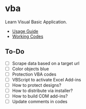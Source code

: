 # vba
Learn Visual Basic Application.

* [Usage Guide](https://github.com/ry4nyeo/vba/wiki/Usage)
* [Working Codes](https://github.com/ry4nyeo/vba/wiki)

<h2> To-Do</h2>

- [ ] Scrape data based on a target url
- [ ] Color objects blue
- [ ] Protection VBA codes
- [ ] VBScript to activate Excel Add-ins
- [ ] How to protect designs?
- [ ] How to distribute via installer?
- [ ] How to build COM add-ins?
- [ ] Update comments in codes
